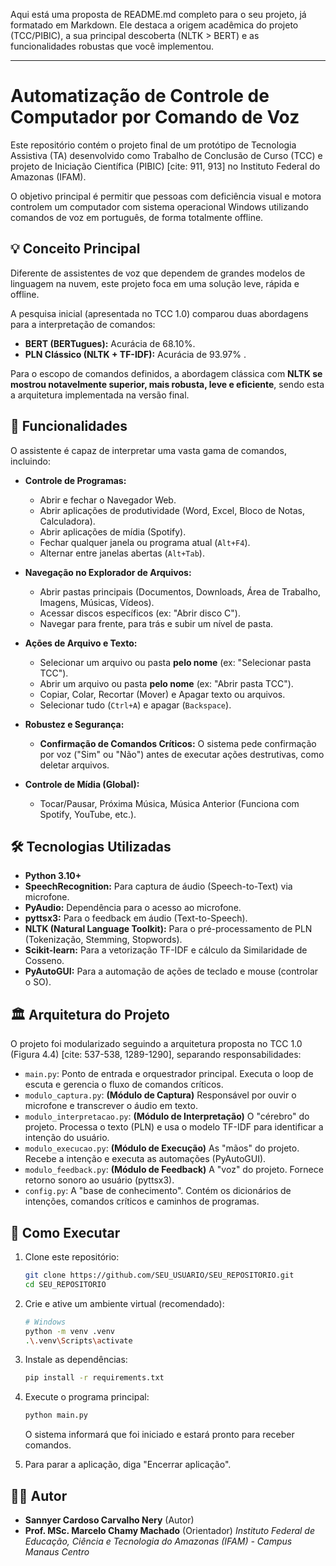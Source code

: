 Aqui está uma proposta de README.md completo para o seu projeto, já formatado em Markdown.  Ele destaca a origem acadêmica do projeto (TCC/PIBIC), a sua principal descoberta (NLTK \> BERT)  e as funcionalidades robustas que você implementou.

-----

# Automatização de Controle de Computador por Comando de Voz

 Este repositório contém o projeto final de um protótipo de Tecnologia Assistiva (TA) desenvolvido como Trabalho de Conclusão de Curso (TCC)   e projeto de Iniciação Científica (PIBIC) [cite: 911, 913]  no Instituto Federal do Amazonas (IFAM).

 O objetivo principal é permitir que pessoas com deficiência visual e motora controlem um computador com sistema operacional Windows utilizando comandos de voz em português, de forma totalmente offline.

## 💡 Conceito Principal

Diferente de assistentes de voz que dependem de grandes modelos de linguagem na nuvem, este projeto foca em uma solução leve, rápida e offline.

A pesquisa inicial (apresentada no TCC 1.0) comparou duas abordagens para a interpretação de comandos:

  *  **BERT (BERTugues):** Acurácia de 68.10%.
  *  **PLN Clássico (NLTK + TF-IDF):** Acurácia de 93.97% .

 Para o escopo de comandos definidos, a abordagem clássica com **NLTK se mostrou notavelmente superior, mais robusta, leve e eficiente**, sendo esta a arquitetura implementada na versão final.

## 🚀 Funcionalidades

O assistente é capaz de interpretar uma vasta gama de comandos, incluindo:

  * **Controle de Programas:**

      * Abrir e fechar o Navegador Web.
      * Abrir aplicações de produtividade (Word, Excel, Bloco de Notas, Calculadora).
      * Abrir aplicações de mídia (Spotify).
      * Fechar qualquer janela ou programa atual (`Alt+F4`).
      * Alternar entre janelas abertas (`Alt+Tab`).

  * **Navegação no Explorador de Arquivos:**

      * Abrir pastas principais (Documentos, Downloads, Área de Trabalho, Imagens, Músicas, Vídeos).
      * Acessar discos específicos (ex: "Abrir disco C").
      * Navegar para frente, para trás e subir um nível de pasta.

  * **Ações de Arquivo e Texto:**

      * Selecionar um arquivo ou pasta **pelo nome** (ex: "Selecionar pasta TCC").
      * Abrir um arquivo ou pasta **pelo nome** (ex: "Abrir pasta TCC").
      * Copiar, Colar, Recortar (Mover) e Apagar texto ou arquivos.
      * Selecionar tudo (`Ctrl+A`) e apagar (`Backspace`).

  * **Robustez e Segurança:**

      * **Confirmação de Comandos Críticos:** O sistema pede confirmação por voz ("Sim" ou "Não") antes de executar ações destrutivas, como deletar arquivos. 

  * **Controle de Mídia (Global):**

      * Tocar/Pausar, Próxima Música, Música Anterior (Funciona com Spotify, YouTube, etc.).

## 🛠️ Tecnologias Utilizadas

  * **Python 3.10+** 
  * **SpeechRecognition:** Para captura de áudio (Speech-to-Text) via microfone.
  * **PyAudio:** Dependência para o acesso ao microfone.
  * **pyttsx3:** Para o feedback em áudio (Text-to-Speech).
  * **NLTK (Natural Language Toolkit):** Para o pré-processamento de PLN (Tokenização, Stemming, Stopwords).
  * **Scikit-learn:** Para a vetorização TF-IDF e cálculo da Similaridade de Cosseno.
  * **PyAutoGUI:** Para a automação de ações de teclado e mouse (controlar o SO).

## 🏛️ Arquitetura do Projeto

O projeto foi modularizado seguindo a arquitetura proposta no TCC 1.0 (Figura 4.4) [cite: 537-538, 1289-1290], separando responsabilidades:

  * `main.py`: Ponto de entrada e orquestrador principal. Executa o loop de escuta e gerencia o fluxo de comandos críticos.
  * `modulo_captura.py`: **(Módulo de Captura)** Responsável por ouvir o microfone e transcrever o áudio em texto.
  * `modulo_interpretacao.py`: **(Módulo de Interpretação)** O "cérebro" do projeto. Processa o texto (PLN) e usa o modelo TF-IDF para identificar a intenção do usuário.
  * `modulo_execucao.py`: **(Módulo de Execução)** As "mãos" do projeto. Recebe a intenção e executa as automações (PyAutoGUI).
  * `modulo_feedback.py`: **(Módulo de Feedback)** A "voz" do projeto. Fornece retorno sonoro ao usuário (pyttsx3).
  * `config.py`: A "base de conhecimento". Contém os dicionários de intenções, comandos críticos e caminhos de programas.

## 🏁 Como Executar

1.  Clone este repositório:

    ```bash
    git clone https://github.com/SEU_USUARIO/SEU_REPOSITORIO.git
    cd SEU_REPOSITORIO
    ```

2.  Crie e ative um ambiente virtual (recomendado):

    ```bash
    # Windows
    python -m venv .venv
    .\.venv\Scripts\activate
    ```

3.  Instale as dependências:

    ```bash
    pip install -r requirements.txt
    ```

4.  Execute o programa principal:

    ```bash
    python main.py
    ```

    O sistema informará que foi iniciado e estará pronto para receber comandos.

5.  Para parar a aplicação, diga "Encerrar aplicação".

## 🧑‍💻 Autor

  * **Sannyer Cardoso Carvalho Nery** (Autor) 
  * **Prof. MSc.  Marcelo Chamy Machado** (Orientador) 
*Instituto Federal de Educação, Ciência e Tecnologia do Amazonas (IFAM) - Campus Manaus Centro* 